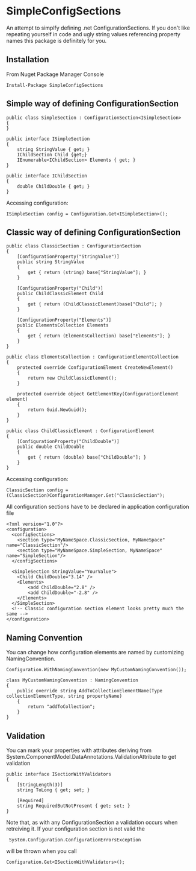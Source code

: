 ﻿SimpleConfigSections
====================

An attempt to simplfy defining .net ConfigurationSections.
If you don't like repeating yourself in code and ugly string values referencing property names this package is definitely for you.

Installation
---------------------
From Nuget Package Manager Console
	
	Install-Package SimpleConfigSections


Simple way of defining ConfigurationSection
---------------------
	public class SimpleSection : ConfigurationSection<ISimpleSection>
    {
    }
	
	public interface ISimpleSection
    {
        string StringValue { get; }
        IChildSection Child {get;}
        IEnumerable<IChildSection> Elements { get; }
    }
	
    public interface IChildSection
    {
        double ChildDouble { get; }
    }

Accessing configuration:
	
	ISimpleSection config = Configuration.Get<ISimpleSection>();
	
Classic way of defining ConfigurationSection
---------------------
	public class ClassicSection : ConfigurationSection
    {
        [ConfigurationProperty("StringValue")]
        public string StringValue
        {
            get { return (string) base["StringValue"]; }
        }
		
        [ConfigurationProperty("Child")]
        public ChildClassicElement Child
        {
            get { return (ChildClassicElement)base["Child"]; }
        }

        [ConfigurationProperty("Elements")]
        public ElementsCollection Elements
        {
            get { return (ElementsCollection) base["Elements"]; }
        }
    }
	
    public class ElementsCollection : ConfigurationElementCollection
    {
        protected override ConfigurationElement CreateNewElement()
        {
            return new ChildClassicElement();
        }

        protected override object GetElementKey(ConfigurationElement element)
        {
            return Guid.NewGuid();
        }
    }
	
    public class ChildClassicElement : ConfigurationElement
    {
        [ConfigurationProperty("ChildDouble")]
        public double ChildDouble
        {
            get { return (double) base["ChildDouble"]; }
        }
    }
	
Accessing configuration:
	
	ClassicSection config = (ClassicSection)ConfigurationManager.Get("ClassicSection");
	
All configuration sections have to be declared in application configuration file

	<?xml version="1.0"?>
	<configuration>
	  <configSections>
		<section type="MyNameSpace.ClassicSection, MyNameSpace" name="ClassicSection"/>
		<section type="MyNameSpace.SimpleSection, MyNameSpace" name="SimpleSection"/>
	  </configSections>
	  
	  <SimpleSection StringValue="YourValue">
		<Child ChildDouble="3.14" />
		<Elements>
			<add ChildDouble="2.8" />
			<add ChildDouble="-2.8" />
		</Elements>
	  </SimpleSection>
	  <!-- Classic configuration section element looks pretty much the same -->
	</configuration>

	
Naming Convention
---------------------
You can change how configuration elements are named by customizing NamingConvention.
	
	Configuration.WithNamingConvention(new MyCustomNamingConvention());
	
	class MyCustomNamingConvention : NamingConvention 
	{
		public override string AddToCollectionElementName(Type collectionElementType, string propertyName)
		{
			return "addToCollection";
		}
	}
	
Validation
---------------------
You can mark your properties with attributes deriving from System.ComponentModel.DataAnnotations.ValidationAttribute to get validation
	
	public interface ISectionWithValidators
    {
        [StringLength(3)]
        string ToLong { get; set; }
        
	    [Required]
        string RequiredButNotPresent { get; set; }
    }

Note that, as with any ConfigurationSection a validation occurs when retreiving it. If your configuration section is not valid the

	 System.Configuration.ConfigurationErrorsException
 
will be thrown when you call

	Configuration.Get<ISectionWithValidators>();